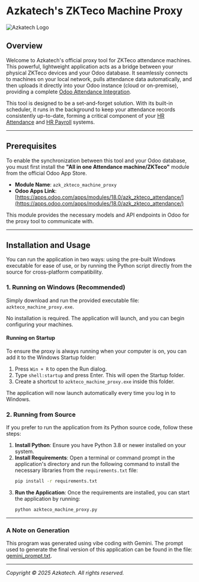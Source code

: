 # Azkatech's ZKTeco Machine Proxy

![Azkatech Logo](https://azka.tech/wp-content/uploads/2025/03/Azkatech-Logo-with-Transparent-Background-Wide-1024x211.webp)

## Overview

Welcome to Azkatech's official proxy tool for ZKTeco attendance machines. This powerful, lightweight application acts as a bridge between your physical ZKTeco devices and your Odoo database. It seamlessly connects to machines on your local network, pulls attendance data automatically, and then uploads it directly into your Odoo instance (cloud or on-premise), providing a complete [Odoo Attendance Integration](https://azka.tech).

This tool is designed to be a set-and-forget solution. With its built-in scheduler, it runs in the background to keep your attendance records consistently up-to-date, forming a critical component of your [HR Attendance](https://azka.tech) and [HR Payroll](https://azka.tech) systems.

---

## Prerequisites

To enable the synchronization between this tool and your Odoo database, you must first install the **"All in one Attendance machine/ZKTeco"** module from the official Odoo App Store.

* **Module Name**: `azk_zkteco_machine_proxy`
* **Odoo Apps Link**: [https://apps.odoo.com/apps/modules/18.0/azk_zkteco_attendance/](https://apps.odoo.com/apps/modules/18.0/azk_zkteco_attendance/)

This module provides the necessary models and API endpoints in Odoo for the proxy tool to communicate with.

---

## Installation and Usage

You can run the application in two ways: using the pre-built Windows executable for ease of use, or by running the Python script directly from the source for cross-platform compatibility.

### 1. Running on Windows (Recommended)

Simply download and run the provided executable file: `azkteco_machine_proxy.exe`.

No installation is required. The application will launch, and you can begin configuring your machines.

#### Running on Startup

To ensure the proxy is always running when your computer is on, you can add it to the Windows Startup folder:

1.  Press `Win + R` to open the Run dialog.
2.  Type `shell:startup` and press Enter. This will open the Startup folder.
3.  Create a shortcut to `azkteco_machine_proxy.exe` inside this folder.

The application will now launch automatically every time you log in to Windows.

### 2. Running from Source

If you prefer to run the application from its Python source code, follow these steps:

1.  **Install Python**: Ensure you have Python 3.8 or newer installed on your system.
2.  **Install Requirements**: Open a terminal or command prompt in the application's directory and run the following command to install the necessary libraries from the `requirements.txt` file:
    ```bash
    pip install -r requirements.txt
    ```
3.  **Run the Application**: Once the requirements are installed, you can start the application by running:
    ```bash
    python azkteco_machine_proxy.py
    ```

---

### A Note on Generation

This program was generated using vibe coding with Gemini. The prompt used to generate the final version of this application can be found in the file: [gemini_prompt.txt](gemini_prompt.txt).

---

*Copyright © 2025 Azkatech. All rights reserved.*
